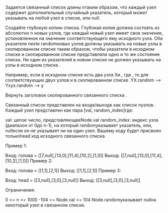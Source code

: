 Задается связанный список длины nтаким образом, что каждый узел содержит дополнительный случайный указатель, который может указывать на любой узел в списке, или null.

Создайте глубокую копию списка. Глубокая копия должна состоять из абсолютно n новых узлов, где каждый новый узел имеет свое значение, установленное на значение соответствующего ему исходного узла. Оба указателя nextи randomновых узлов должны указывать на новые узлы в скопированном списке таким образом, чтобы указатели в исходном списке и скопированном списке представляли одно и то же состояние списка. Ни один из указателей в новом списке не должен указывать на узлы в исходном списке .

Например, если в исходном списке есть два узла Xи , где , то для соответствующих двух узлов и в скопированном списке .YX.random --> Yxyx.random --> y

Вернуть заголовок скопированного связанного списка .

Связанный список представлен на входе/выходе как список nузлов. Каждый узел представлен как пара [val, random_index]где:

val: целое число, представляющееNode.val
random_index: индекс узла (диапазон от 0до n-1), на который randomуказывает указатель, или, nullесли он не указывает ни на один узел.
Вашему коду будет присвоен толькоhead код исходного связанного списка.

 

Пример 1:


Вход: голова = [[7,null],[13,0],[11,4],[10,2],[1,0]]
 Выход: [[7,null],[13,0],[11,4],[10,2],[1,0]]
Пример 2:


Вход: голова = [[1,1],[2,1]]
 Выход: [[1,1],[2,1]]
Пример 3:



Вход: head = [[3,null],[3,0],[3,null]]
 Выход: [[3,null],[3,0],[3,null]]
 

Ограничения:

0 <= n <= 1000
-104 <= Node.val <= 104
Node.randomуказывает nullна некоторый узел в связанном списке.